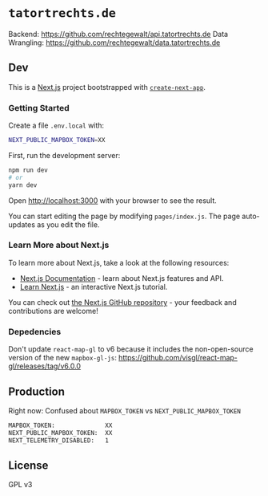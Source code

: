 # `tatortrechts.de`

Backend: <https://github.com/rechtegewalt/api.tatortrechts.de>
Data Wrangling: <https://github.com/rechtegewalt/data.tatortrechts.de>

## Dev

This is a [Next.js](https://nextjs.org/) project bootstrapped with [`create-next-app`](https://github.com/vercel/next.js/tree/canary/packages/create-next-app).

### Getting Started

Create a file `.env.local` with:

```bash
NEXT_PUBLIC_MAPBOX_TOKEN=XX
```

First, run the development server:

```bash
npm run dev
# or
yarn dev
```

Open [http://localhost:3000](http://localhost:3000) with your browser to see the result.

You can start editing the page by modifying `pages/index.js`. The page auto-updates as you edit the file.

### Learn More about Next.js

To learn more about Next.js, take a look at the following resources:

- [Next.js Documentation](https://nextjs.org/docs) - learn about Next.js features and API.
- [Learn Next.js](https://nextjs.org/learn) - an interactive Next.js tutorial.

You can check out [the Next.js GitHub repository](https://github.com/vercel/next.js/) - your feedback and contributions are welcome!

### Depedencies

Don't update `react-map-gl` to v6 because it includes the non-open-source version of the new `mapbox-gl-js`: <https://github.com/visgl/react-map-gl/releases/tag/v6.0.0>

## Production

Right now: Confused about `MAPBOX_TOKEN` vs `NEXT_PUBLIC_MAPBOX_TOKEN`

```bash
MAPBOX_TOKEN:              XX
NEXT_PUBLIC_MAPBOX_TOKEN:  XX
NEXT_TELEMETRY_DISABLED:   1
```

## License

GPL v3
